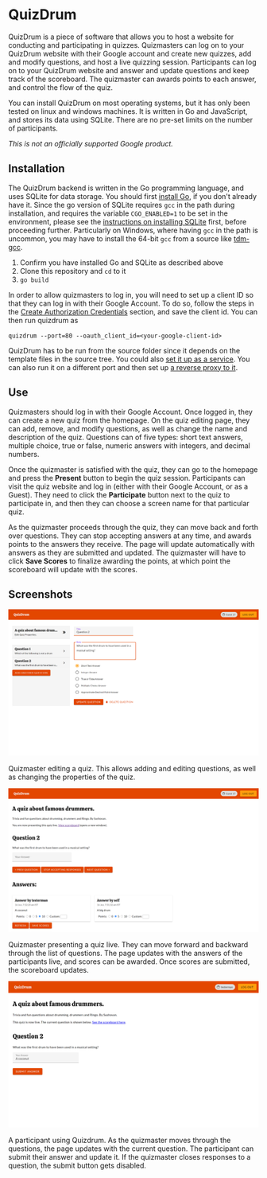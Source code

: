 # QuizDrum
QuizDrum is a piece of software that allows you to host a website for conducting and participating in quizzes. Quizmasters can log on to your QuizDrum website with their Google account and create new quizzes, add and modify questions, and host a live quizzing session. Participants can log on to your QuizDrum website and answer and update questions and keep track of the scoreboard. The quizmaster can awards points to each answer, and control the flow of the quiz.

You can install QuizDrum on most operating systems, but it has only been tested on linux and windows machines. It is written in Go and JavaScript, and stores its data using SQLite. There are no pre-set limits on the number of participants.

*This is not an officially supported Google product.*

## Installation
The QuizDrum backend is written in the Go programming language, and uses SQLite for data storage. You should first [install Go](https://golang.org/dl/), if you don't already have it. Since the go version of SQLite requires `gcc` in the path during installation, and requires the variable `CGO_ENABLED=1` to be set in the environment, please see the [instructions on installing SQLite](https://github.com/mattn/go-sqlite3#installation) first, before proceeding further. Particularly on Windows, where having `gcc` in the path is uncommon, you may have to install the 64-bit `gcc` from a source like [tdm-gcc](https://jmeubank.github.io/tdm-gcc/).
1. Confirm you have installed Go and SQLite as described above
2. Clone this repository and `cd` to it
3. `go build`

In order to allow quizmasters to log in, you will need to set up a client ID so that they can log in with their Google Account. To do so, follow the steps in the [Create Authorization Credentials](https://developers.google.com/identity/protocols/oauth2/javascript-implicit-flow#creatingcred) section, and save the client id. You can then run quizdrum as
```
quizdrum --port=80 --oauth_client_id=<your-google-client-id>
```
QuizDrum has to be run from the source folder since it depends on the template files in the source tree. You could also [set it up as a service](https://medium.com/@benmorel/creating-a-linux-service-with-systemd-611b5c8b91d6). You can also run it on a different port and then set up [a reverse proxy to it](https://docs.nginx.com/nginx/admin-guide/web-server/reverse-proxy/).

## Use
Quizmasters should log in with their Google Account. Once logged in, they can create a new quiz from the homepage. On the quiz editing page, they can add, remove, and modify questions, as well as change the name and description of the quiz. Questions can of five types: short text answers, multiple choice, true or false, numeric answers with integers, and decimal numbers.

Once the quizmaster is satisfied with the quiz, they can go to the homepage and press the **Present** button to begin the quiz session. Participants can visit the quiz website and log in (either with their Google Account, or as a Guest). They need to click the **Participate** button next to the quiz to participate in, and then they can choose a screen name for that particular quiz.

As the quizmaster proceeds through the quiz, they can move back and forth over questions. They can stop accepting answers at any time, and awards points to the answers they receive. The page will update automatically with answers as they are submitted and updated. The quizmaster will have to click **Save Scores** to finalize awarding the points, at which point the scoreboard will update with the scores.

## Screenshots
![Screenshot of a quizmaster using QuizDrum to edit a quiz. A panel is visible with questions in the sidebar, and a question is being edited in the right panel.](doc/quizmaster-edit.png?raw=true "Quizmaster Editing a Quiz")

Quizmaster editing a quiz. This allows adding and editing questions, as well as changing the properties of the quiz.

![Screenshot of a quizmaster using QuizDrum to present a quiz live. A panel is visible with the current question. Responses from participants are visible, and quizmaster can award points](doc/quizmaster-present.png?raw=true "Quizmaster Presenting a Quiz")

Quizmaster presenting a quiz live. They can move forward and backward through the list of questions. The page updates with the answers of the participants live, and scores can be awarded. Once scores are submitted, the scoreboard updates.

![Screenshot of a participant using QuizDrum. A panel is visible with the current question. The participant has written an answer for the question](doc/participant-participate.png?raw=true "Participant Answering Questions")

A participant using Quizdrum. As the quizmaster moves through the questions, the page updates with the current question. The participant can submit their answer and update it. If the quizmaster closes responses to a question, the submit button gets disabled.